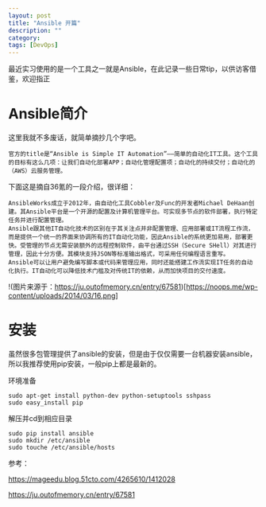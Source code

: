```yaml
---
layout: post
title: "Ansible 开篇"
description: ""
category: 
tags: [DevOps]
---
```



最近实习使用的是一个工具之一就是Ansible，在此记录一些日常tip，以供访客借鉴，欢迎指正

# Ansible简介
这里我就不多废话，就简单摘抄几个字吧。

    官方的title是“Ansible is Simple IT Automation”——简单的自动化IT工具。这个工具的目标有这么几项：让我们自动化部署APP；自动化管理配置项；自动化的持续交付；自动化的（AWS）云服务管理。

下面这是摘自36氪的一段介绍，很详细：

    AnsibleWorks成立于2012年，由自动化工具Cobbler及Func的开发者Michael DeHaan创建。其Ansible平台是一个开源的配置及计算机管理平台。可实现多节点的软件部署，执行特定任务并进行配置管理。
    Ansible跟其他IT自动化技术的区别在于其关注点并非配置管理、应用部署或IT流程工作流，而是提供一个统一的界面来协调所有的IT自动化功能，因此Ansible的系统更加易用，部署更快。受管理的节点无需安装额外的远程控制软件，由平台通过SSH（Secure SHell）对其进行管理，因此十分方便。其模块支持JSON等标准输出格式，可采用任何编程语言重写。
    Ansible可以让用户避免编写脚本或代码来管理应用，同时还能搭建工作流实现IT任务的自动化执行。IT自动化可以降低技术门槛及对传统IT的依赖，从而加快项目的交付速度。

!(图片来源于：https://ju.outofmemory.cn/entry/67581)[https://noops.me/wp-content/uploads/2014/03/16.png]

# 安装
虽然很多包管理提供了ansible的安装，但是由于仅仅需要一台机器安装ansible，所以我推荐使用pip安装，一般pip上都是最新的。

环境准备

    sudo apt-get install python-dev python-setuptools sshpass
    sudo easy_install pip
    
解压并cd到相应目录

    sudo pip install ansible
    sudo mkdir /etc/ansible
    sudo touche /etc/ansible/hosts


参考：

https://mageedu.blog.51cto.com/4265610/1412028

https://ju.outofmemory.cn/entry/67581